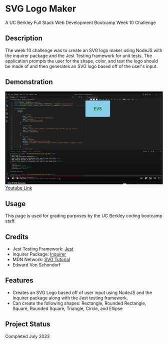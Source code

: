 # SVG Logo Maker
A UC Berkley Full Stack Web Development Bootcamp Week 10 Challenge

## Description

The week 10 challenge was to create an SVG logo maker using NodeJS with the inquirer package and the Jest Testing framework for unit tests. The application prompts the user for the shape, color, and text the logo should be made of and then generates an SVG logo based off of the user's input.

## Demonstration

![Demonstration](./Screenshot.png)
[Youtube Link](https://youtu.be/CGi1bugTEi8)

## Usage

This page is used for grading purposes by the UC Berkley coding bootcamp staff.

## Credits

- Jest Testing Framework: [Jest](https://jestjs.io/)
- Inquirer Package: [Inquirer](https://www.npmjs.com/package/inquirer)
- MDN Network: [SVG Tutorial](https://developer.mozilla.org/en-US/docs/Web/SVG/Tutorial)
- Edward Von Schondorf

## Features

- Creates an SVG Logo based off of user input using NodeJS and the Inquirer package along with the Jest testing framework.
- Can create the following shapes: Rectangle, Rounded Rectangle, Square, Rounded Square, Triangle, Circle, and Ellipse

## Project Status

Completed July 2023 
